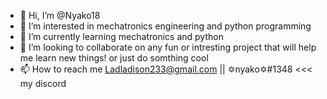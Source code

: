 - 👋 Hi, I’m @Nyako18
- 👀 I’m interested in mechatronics engineering and python programming
- 🌱 I’m currently learning mechatronics and python
- 💞️ I’m looking to collaborate on any fun or intresting project that will help me learn new things! or just do somthing cool
- 📫 How to reach me Ladladison233@gmail.com || ✡nyako✡#1348 <<< my discord


